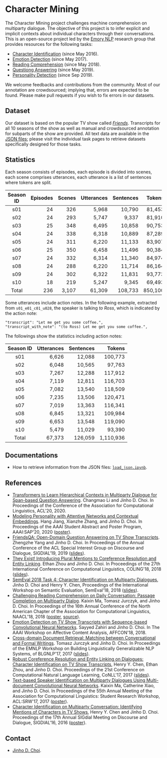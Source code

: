 # Character Mining

The Character Mining project challenges machine comprehension on multiparty dialogue.
The objective of this project is to infer explicit and implicit contexts about individual characters through their conversations.
This is an open-source project led by the [Emory NLP](http://nlp.mathcs.emory.edu) research group that provides resources for the following tasks:

* [Character Identification](../../../character-identification) (since May 2016).
* [Emotion Detection](../../../emotion-detection) (since May 2017).
* [Reading Comprehension](../../../reading-comprehension) (since May 2018).
* [Questiong Answering](../../../FriendsQA) (since May 2019).
* [Personality Detection](../../../personality-detection) (since Sep 2019).

We welcome feedbacks and contributions from the community.
Most of our annotation are crowdsourced; implying that, errors are expected to be found.
Please make pull requests if you wish to fix errors in our datasets.

## Dataset

Our dataset is based on the popular TV show called [*Friends*](https://en.wikipedia.org/wiki/Friends).
Transcripts for all 10 seasons of the show as well as manual and crowdsourced annotation for subparts of the show are provided.
All text data are available in the [JSON files](json); please visit the individual task pages to retrieve datasets specifically designed for those tasks.

## Statistics

Each season consists of episodes, each episode is divided into scenes, each scene comprises utterances, each utterance is a list of sentences where tokens are split.

| Season ID | Episodes | Scenes | Utterances | Sentences |  Tokens | Speakers |
|:---------:|---------:|-------:|-----------:|----------:|--------:|---------:|
|    s01    |       24 |    326 |      5,968 |    10,790 |  81,453 |      107 |
|    s02    |       24 |    293 |      5,747 |     9,337 |  81,910 |      107 |
|    s03    |       25 |    348 |      6,495 |    10,858 |  90,753 |      108 |
|    s04    |       24 |    338 |      6,318 |    10,889 |  87,289 |      100 |
|    s05    |       24 |    311 |      6,220 |    11,133 |  83,907 |      107 |
|    s06    |       25 |    350 |      6,458 |    11,496 |  90,384 |      112 |
|    s07    |       24 |    332 |      6,314 |    11,340 |  84,974 |       94 |
|    s08    |       24 |    288 |      6,220 |    11,714 |  86,164 |      107 |
|    s09    |       24 |    302 |      6,322 |    11,831 |  93,773 |       99 |
|    s10    |       18 |    219 |      5,247 |     9,345 |  69,493 |       78 |
|   Total   |      236 |  3,107 |     61,309 |   108,733 | 850,100 |      700 |

Some utterances include action notes.
In the following example, extracted from `s01_e01_c01_u028`, the speaker is talking *to Ross*, which is indicated by the action note:

```
"transcript": "Let me get you some coffee.",
"transcript_with_note": "(to Ross) Let me get you some coffee.",
```

The followings show the statistics including action notes:

| Season ID | Utterances | Sentences |    Tokens |
|:---------:|-----------:|----------:|----------:|
|    s01    |      6,626 |    12,088 |   100,773 |
|    s02    |      6,048 |    10,565 |    97,763 |
|    s03    |      7,267 |    12,288 |   117,912 |
|    s04    |      7,119 |    12,811 |   116,703 |
|    s05    |      7,082 |    13,540 |   118,509 |
|    s06    |      7,235 |    13,506 |   120,471 |
|    s07    |      7,019 |    13,363 |   116,341 |
|    s08    |      6,845 |    13,321 |   109,984 |
|    s09    |      6,653 |    13,548 |   119,090 |
|    s10    |      5,479 |    11,029 |    93,390 |
|   Total   |     67,373 |   126,059 | 1,110,936 |


## Documentations

* How to retrieve information from the JSON files: [`load_json.ipynb`](doc/load_json.ipynb).

## References

* [Transformers to Learn Hierarchical Contexts in Multiparty Dialogue for Span-based Question Answering](https://github.com/emorynlp/FriendsQA/blob/master). Changmao Li and Jinho D. Choi. In Proceedings of the Conference of the Association for Computational Linguistics, ACL'20, 2020.
* [Modeling Personality with Attentive Networks and Contextual Embeddings](https://arxiv.org/abs/1911.09304). Hang Jiang, Xianzhe Zhang, and Jinho D. Choi. In Proceedings of the AAAI Student Abstract and Poster Program, AAAI:SAP'20, 2020 ([poster]()).
* [FriendsQA: Open-Domain Question Answering on TV Show Transcripts](https://www.aclweb.org/anthology/W19-5923). Zhengzhe Yang and Jinho D. Choi. In Proceedings of the Annual Conference of the ACL Special Interest Group on Discourse and Dialogue, SIGDIAL'19, 2019 ([slides](https://www.slideshare.net/jchoi7s/friendsqa-opendomain-question-answering-on-tv-show-transcripts-154329602)).
* [They Exist! Introducing Plural Mentions to Coreference Resolution and Entity Linking](http://aclweb.org/anthology/C18-1003). Ethan Zhou and Jinho D. Choi. In Proceedings of the 27th International Conference on Computational Linguistics, COLING'18, 2018 ([slides](https://www.slideshare.net/jchoi7s/they-exist-introducing-plural-mentions-to-coreference-resolution-and-entity-linking)).
* [SemEval 2018 Task 4: Character Identification on Multiparty Dialogues](http://aclweb.org/anthology/S18-1007), Jinho D. Choi and Henry Y. Chen, Proceedings of the International Workshop on Semantic Evaluation, SemEval'18, 2018 ([slides](https://www.slideshare.net/jchoi7s/semeval-2018-task-4-character-identification-on-multiparty-dialogues)).  
* [Challenging Reading Comprehension on Daily Conversation: Passage Completion on Multiparty Dialog](http://aclweb.org/anthology/N18-1185). Kaixin Ma, Tomasz Jurczyk, and Jinho D. Choi. In Proceedings of the 16th Annual Conference of the North American Chapter of the Association for Computational Linguistics, NAACL'18, 2018 ([poster](https://www.slideshare.net/jchoi7s/challenging-reading-comprehension-on-daily-conversation-passage-completion-on-multiparty-dialog), [source](https://github.com/Mayer123/Multiparty-Dialog-RC)). 
* [Emotion Detection on TV Show Transcripts with Sequence-based Convolutional Neural Networks](https://arxiv.org/abs/1708.04299). Sayyed Zahiri and Jinho D. Choi. In The AAAI Workshop on Affective Content Analysis, AFFCON'18, 2018.
* [Cross-domain Document Retrieval: Matching between Conversational and Formal Writings](http://www.aclweb.org/anthology/W17-5407). Tomasz Jurczyk and Jinho D. Choi. In Proceedings of the EMNLP Workshop on Building Linguistically Generalizable NLP Systems, of BLGNLP'17, 2017 ([slides](https://www.slideshare.net/jchoi7s/crossdomain-document-retrieval-matching-between-conversational-and-formal-writings)). 
* [Robust Coreference Resolution and Entity Linking on Dialogues: Character Identification on TV Show Transcripts](http://www.aclweb.org/anthology/K17-1023), Henry Y. Chen, Ethan Zhou, and Jinho D. Choi. Proceedings of the 21st Conference on Computational Natural Language Learning, CoNLL'17, 2017 ([slides](https://www.slideshare.net/jchoi7s/robust-coreference-resolution-and-entity-linking-on-dialogues-character-identification-on-tv-show-transcripts)).
* [Text-based Speaker Identification on Multiparty Dialogues Using Multi-document Convolutional Neural Networks](http://aclweb.org/anthology/P17-3009.pdf). Kaixin Ma, Catherine Xiao, and Jinho D. Choi. In Proceedings of the 55th Annual Meeting of the Association for Computational Linguistics: Student Research Workshop, ACL:SRW'17, 2017 ([poster](https://www.slideshare.net/jchoi7s/textbased-speaker-identification-on-multiparty-dialogues-using-multidocument-convolutional-neural-networks)).
* [Character Identification on Multiparty Conversation: Identifying Mentions of Characters in TV Shows](http://www.aclweb.org/anthology/W16-3612), Henry Y. Chen and Jinho D. Choi. Proceedings of the 17th Annual SIGdial Meeting on Discourse and Dialogue, SIGDIAL'16, 2016 ([poster](https://www.slideshare.net/jchoi7s/character-identification-on-multiparty-conversation-identifying-mentions-of-characters-in-tv-shows)).

## Contact

* [Jinho D. Choi](http://www.cs.emory.edu/~choi).
